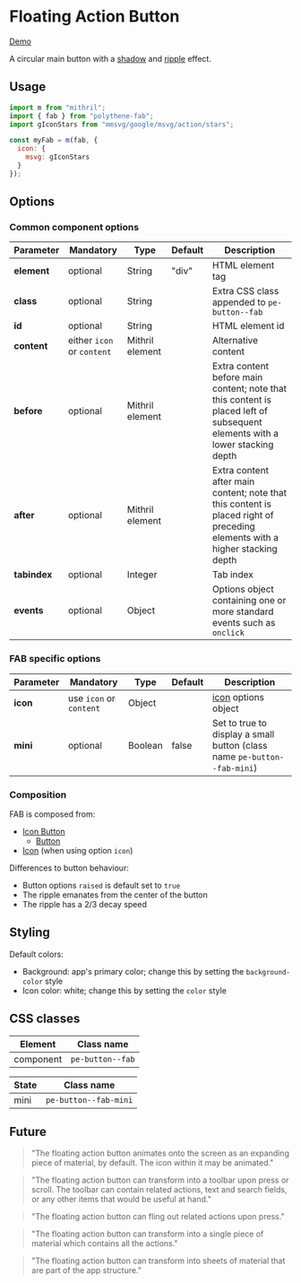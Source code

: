 # Floating Action Button

<a class="btn-demo" href="http://arthurclemens.github.io/Polythene-examples/index.html#/fab">Demo</a>

A circular main button with a [shadow](#shadow) and [ripple](#ripple) effect.


## Usage

~~~javascript
import m from "mithril";
import { fab } from "polythene-fab";
import gIconStars from "mmsvg/google/msvg/action/stars";

const myFab = m(fab, {
  icon: {
    msvg: gIconStars
  }
});
~~~

## Options

### Common component options

| **Parameter** |  **Mandatory** | **Type** | **Default** | **Description** |
| ------------- | -------------- | -------- | ----------- | --------------- |
| **element** | optional | String | "div" | HTML element tag |
| **class** | optional | String |  | Extra CSS class appended to `pe-button--fab` |
| **id** | optional | String | | HTML element id |
| **content**| either `icon` or `content` | Mithril element |  | Alternative content |
| **before** | optional | Mithril element | | Extra content before main content; note that this content is placed left of subsequent elements with a lower stacking depth |
| **after** | optional | Mithril element | | Extra content after main content; note that this content is placed right of preceding elements with a higher stacking depth |
| **tabindex** | optional | Integer | | Tab index |
| **events** | optional | Object | | Options object containing one or more standard events such as `onclick` |

### FAB specific options

| **Parameter** |  **Mandatory** | **Type** | **Default** | **Description** |
| ------------- | -------------- | -------- | ----------- | --------------- |
| **icon** | use `icon` or `content` | Object |  | [icon](#icon) options object |
| **mini** | optional | Boolean | false | Set to true to display a small button (class name `pe-button--fab-mini`) |


### Composition

FAB is composed from:

* [Icon Button](#icon-button)
  * [Button](#button)
* [Icon](#icon) (when using option `icon`)

Differences to button behaviour:

* Button options `raised` is default set to `true`
* The ripple emanates from the center of the button
* The ripple has a 2/3 decay speed


## Styling

Default colors:

* Background: app's primary color; change this by setting the `background-color` style
* Icon color: white; change this by setting the `color` style



## CSS classes

| **Element** |  **Class name** |
| ----------- | --------------- |
| component   | `pe-button--fab` |


| **State**   |  **Class name** |
| ----------- | --------------- |
| mini        | `pe-button--fab-mini` |




## Future

> "The floating action button animates onto the screen as an expanding piece of material, by default. The icon within it may be animated."

> "The floating action button can transform into a toolbar upon press or scroll. The toolbar can contain related actions, text and search fields, or any other items that would be useful at hand."

> "The floating action button can fling out related actions upon press."

> "The floating action button can transform into a single piece of material which contains all the actions."

> "The floating action button can transform into sheets of material that are part of the app structure."
